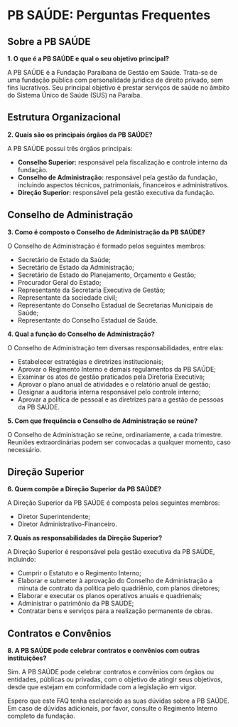 # PB SAÚDE: Perguntas Frequentes

## Sobre a PB SAÚDE

**1. O que é a PB SAÚDE e qual o seu objetivo principal?**

A PB SAÚDE é a Fundação Paraibana de Gestão em Saúde. Trata-se de uma fundação pública com personalidade jurídica de direito privado, sem fins lucrativos. Seu principal objetivo é prestar serviços de saúde no âmbito do Sistema Único de Saúde (SUS) na Paraíba.

## Estrutura Organizacional

**2. Quais são os principais órgãos da PB SAÚDE?**

A PB SAÚDE possui três órgãos principais:

- **Conselho Superior:** responsável pela fiscalização e controle interno da fundação.
- **Conselho de Administração:** responsável pela gestão da fundação, incluindo aspectos técnicos, patrimoniais, financeiros e administrativos.
- **Direção Superior:** responsável pela gestão executiva da fundação.

## Conselho de Administração

**3. Como é composto o Conselho de Administração da PB SAÚDE?**

O Conselho de Administração é formado pelos seguintes membros:

- Secretário de Estado da Saúde;
- Secretário de Estado da Administração;
- Secretário de Estado do Planejamento, Orçamento e Gestão;
- Procurador Geral do Estado;
- Representante da Secretaria Executiva de Gestão;
- Representante da sociedade civil;
- Representante do Conselho Estadual de Secretarias Municipais de Saúde;
- Representante do Conselho Estadual de Saúde.

**4. Qual a função do Conselho de Administração?**

O Conselho de Administração tem diversas responsabilidades, entre elas:

- Estabelecer estratégias e diretrizes institucionais;
- Aprovar o Regimento Interno e demais regulamentos da PB SAÚDE;
- Examinar os atos de gestão praticados pela Diretoria Executiva;
- Aprovar o plano anual de atividades e o relatório anual de gestão;
- Designar a auditoria interna responsável pelo controle interno;
- Aprovar a política de pessoal e as diretrizes para a gestão de pessoas da PB SAÚDE.

**5. Com que frequência o Conselho de Administração se reúne?**

O Conselho de Administração se reúne, ordinariamente, a cada trimestre. Reuniões extraordinárias podem ser convocadas a qualquer momento, caso necessário.

## Direção Superior

**6. Quem compõe a Direção Superior da PB SAÚDE?**

A Direção Superior da PB SAÚDE é composta pelos seguintes membros:

- Diretor Superintendente;
- Diretor Administrativo-Financeiro.

**7. Quais as responsabilidades da Direção Superior?**

A Direção Superior é responsável pela gestão executiva da PB SAÚDE, incluindo:

- Cumprir o Estatuto e o Regimento Interno;
- Elaborar e submeter à aprovação do Conselho de Administração a minuta de contrato da política pelo quadriênio, com planos diretores;
- Elaborar e executar os planos operativos anuais e quadrienais;
- Administrar o patrimônio da PB SAÚDE;
- Contratar bens e serviços para a realização permanente de obras.

## Contratos e Convênios

**8. A PB SAÚDE pode celebrar contratos e convênios com outras instituições?**

Sim. A PB SAÚDE pode celebrar contratos e convênios com órgãos ou entidades, públicas ou privadas, com o objetivo de atingir seus objetivos, desde que estejam em conformidade com a legislação em vigor.

Espero que este FAQ tenha esclarecido as suas dúvidas sobre a PB SAÚDE. Em caso de dúvidas adicionais, por favor, consulte o Regimento Interno completo da fundação.